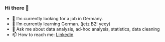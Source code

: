### Hi there 👋

- 🔭 I’m currently looking for a job in Germany.
- 🌱 I’m currently learning German. (jetz B2! yeey)
- 💬 Ask me about data analysis, ad-hoc analysis, statistics, data cleaning
- 📫 How to reach me: [Linkedin](https://www.linkedin.com/in/bercinersoz/)

